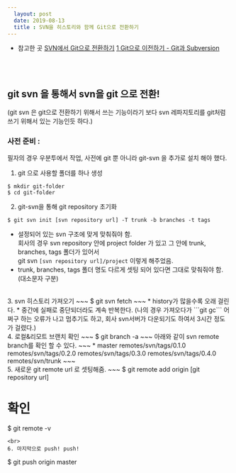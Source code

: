 ```yaml
---
  layout: post
  date: 2019-08-13
  title : SVN을 히스토리와 함께 Git으로 전환하기
---
```


* 참고한 곳 
  [SVN에서 Git으로 전환하기](https://gist.github.com/ikaruce/9c8dc57849e003df6fdc)
  [1 Git으로 이전하기 - Git과 Subversion](https://git-scm.com/book/ko/v1/Git%EC%9C%BC%EB%A1%9C-%EC%9D%B4%EC%A0%84%ED%95%98%EA%B8%B0-Git%EA%B3%BC-Subversion)
  
<br><br>
## git svn 을 통해서 svn을 git 으로 전환!
  
(git svn 은 git으로 전환하기 위해서 쓰는 기능이라기 보다 svn 레파지토리를 git처럼 쓰기 위해서 있는 기능인듯 하다.)

### 사전 준비 : 
   필자의 경우 우분투에서 작업, 사전에 git 뿐 아니라 git-svn 을 추가로 설치 해야 했다. 


1. git 으로 사용할 폴더를 하나 생성  
~~~
$ mkdir git-folder
$ cd git-folder
~~~  
2. git-svn을 통해 git repository 초기화  
~~~
$ git svn init [svn repository url] -T trunk -b branches -t tags
~~~  
* 설정되어 있는 svn 구조에 맞게 맞춰줘야 함.  
  회사의 경우 svn repository 안에 project folder 가 있고 그 안에 trunk, branches, tags 폴더가 있어서     
  git svn ```[svn repository url]/project``` 이렇게 해주었음.  
* trunk, branches, tags 폴더 명도 다르게 셋팅 되어 있다면 그대로 맞춰줘야 함. (대소문자 구분)  
<br>
3. svn 히스토리 가져오기  
~~~
$ git svn fetch
~~~
* history가 많을수록 오래 걸린다. 
* 중간에 실패로 중단되더라도 계속 반복한다.  
  (나의 경우 가져오다가 ```git gc``` 어쩌구 하는 오류가 나고 멈추기도 하고, 회사 svn서버가 다운되기도 하여서 3시간 정도가 걸렸다.)
<br>
4. 로컬&리모트 브랜치 확인  
~~~
$ git branch -a
~~~  
아래와 같이 svn remote branch를 확인 할 수 있다.  
~~~
* master
remotes/svn/tags/0.1.0
remotes/svn/tags/0.2.0
remotes/svn/tags/0.3.0
remotes/svn/tags/0.4.0
remotes/svn/trunk
~~~  
<br>
5. 새로운 git remote url 로 셋팅해줌.  
~~~
  $ git remote add origin [git repository url]

  # 확인
  $ git remote -v
~~~  
<br>
6. 마지막으로 push! push!  
~~~
  $ git push origin master
~~~
